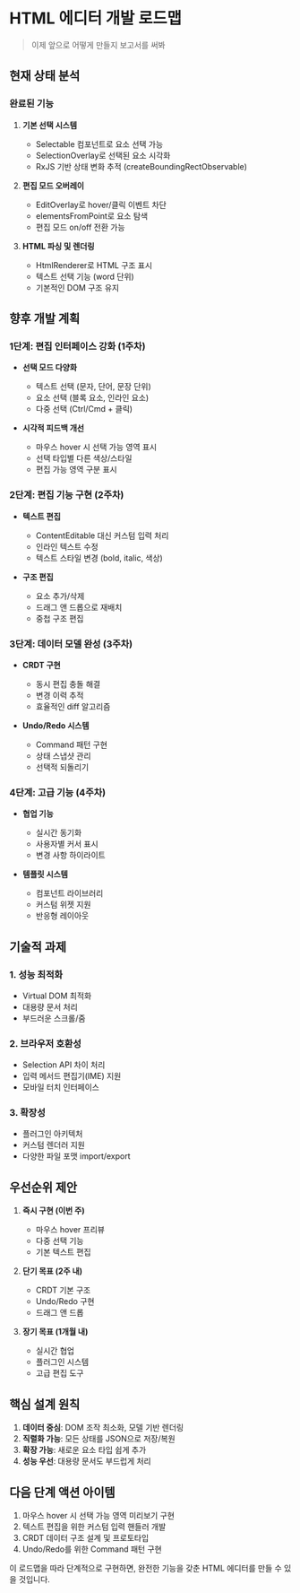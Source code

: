 # HTML 에디터 개발 로드맵

> 이제 앞으로 어떻게 만들지 보고서를 써봐

## 현재 상태 분석

### 완료된 기능
1. **기본 선택 시스템**
   - Selectable 컴포넌트로 요소 선택 가능
   - SelectionOverlay로 선택된 요소 시각화
   - RxJS 기반 상태 변화 추적 (createBoundingRectObservable)

2. **편집 모드 오버레이**
   - EditOverlay로 hover/클릭 이벤트 차단
   - elementsFromPoint로 요소 탐색
   - 편집 모드 on/off 전환 가능

3. **HTML 파싱 및 렌더링**
   - HtmlRenderer로 HTML 구조 표시
   - 텍스트 선택 기능 (word 단위)
   - 기본적인 DOM 구조 유지

## 향후 개발 계획

### 1단계: 편집 인터페이스 강화 (1주차)
- **선택 모드 다양화**
  - 텍스트 선택 (문자, 단어, 문장 단위)
  - 요소 선택 (블록 요소, 인라인 요소)
  - 다중 선택 (Ctrl/Cmd + 클릭)
  
- **시각적 피드백 개선**
  - 마우스 hover 시 선택 가능 영역 표시
  - 선택 타입별 다른 색상/스타일
  - 편집 가능 영역 구분 표시

### 2단계: 편집 기능 구현 (2주차)
- **텍스트 편집**
  - ContentEditable 대신 커스텀 입력 처리
  - 인라인 텍스트 수정
  - 텍스트 스타일 변경 (bold, italic, 색상)
  
- **구조 편집**
  - 요소 추가/삭제
  - 드래그 앤 드롭으로 재배치
  - 중첩 구조 편집

### 3단계: 데이터 모델 완성 (3주차)
- **CRDT 구현**
  - 동시 편집 충돌 해결
  - 변경 이력 추적
  - 효율적인 diff 알고리즘
  
- **Undo/Redo 시스템**
  - Command 패턴 구현
  - 상태 스냅샷 관리
  - 선택적 되돌리기

### 4단계: 고급 기능 (4주차)
- **협업 기능**
  - 실시간 동기화
  - 사용자별 커서 표시
  - 변경 사항 하이라이트
  
- **템플릿 시스템**
  - 컴포넌트 라이브러리
  - 커스텀 위젯 지원
  - 반응형 레이아웃

## 기술적 과제

### 1. 성능 최적화
- Virtual DOM 최적화
- 대용량 문서 처리
- 부드러운 스크롤/줌

### 2. 브라우저 호환성
- Selection API 차이 처리
- 입력 메서드 편집기(IME) 지원
- 모바일 터치 인터페이스

### 3. 확장성
- 플러그인 아키텍처
- 커스텀 렌더러 지원
- 다양한 파일 포맷 import/export

## 우선순위 제안

1. **즉시 구현 (이번 주)**
   - 마우스 hover 프리뷰
   - 다중 선택 기능
   - 기본 텍스트 편집

2. **단기 목표 (2주 내)**
   - CRDT 기본 구조
   - Undo/Redo 구현
   - 드래그 앤 드롭

3. **장기 목표 (1개월 내)**
   - 실시간 협업
   - 플러그인 시스템
   - 고급 편집 도구

## 핵심 설계 원칙

1. **데이터 중심**: DOM 조작 최소화, 모델 기반 렌더링
2. **직렬화 가능**: 모든 상태를 JSON으로 저장/복원
3. **확장 가능**: 새로운 요소 타입 쉽게 추가
4. **성능 우선**: 대용량 문서도 부드럽게 처리

## 다음 단계 액션 아이템

1. 마우스 hover 시 선택 가능 영역 미리보기 구현
2. 텍스트 편집을 위한 커스텀 입력 핸들러 개발
3. CRDT 데이터 구조 설계 및 프로토타입
4. Undo/Redo를 위한 Command 패턴 구현

이 로드맵을 따라 단계적으로 구현하면, 완전한 기능을 갖춘 HTML 에디터를 만들 수 있을 것입니다.